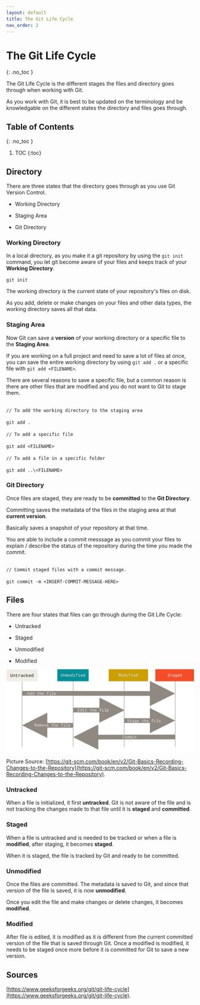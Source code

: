 ```yaml
---
layout: default
title: The Git Life Cycle
nav_order: 2
---
```


<!-- prettier-ignore-start -->

# The Git Life Cycle 
{: .no_toc }

The Git Life Cycle is the different stages the files and directory goes through when working with Git.


As you work with Git, it is best to be updated on the terminology and be knowledgable on the different states the directory and files goes through.

## Table of Contents
{: .no_toc }

1. TOC
{:toc}

<!-- prettier-ignore-end -->

## Directory

There are three states that the directory goes through as you use Git Version Control.

- Working Directory

- Staging Area

- Git Directory

### Working Directory

In a local directory, as you make it a git repository by using the `git init` command, you let git become aware of your files and keeps track of your **Working Directory**.

```
git init
```

The working directory is the current state of your repository's files on disk.

As you add, delete or make changes on your files and other data types, the working directory saves all that data.

### Staging Area

Now Git can save a **version** of your working directory or a specific file to the **Staging Area**.

If you are working on a full project and need to save a lot of files at once, you can save the entire working directory by using `git add .` or a specific file with `git add <FILENAME>`.

There are several reasons to save a specific file, but a common reason is there are other files that are modified and you do not want to Git to stage them.

```

// To add the working directory to the staging area

git add .

// To add a specific file

git add <FILENAME>

// To add a file in a specific folder

git add ..\<FILENAME>

```

### Git Directory

Once files are staged, they are ready to be **committed** to the **Git Directory**.

Committing saves the metadata of the files in the staging area at that **current version**.

Basically saves a snapshot of your repository at that time.

You are able to include a commit messsage as you commit your files to explain / describe the status of the repository during the time you made the commit.

```

// Commit staged files with a commit message. 

git commit -m <INSERT-COMMIT-MESSAGE-HERE>

```

## Files

There are four states that files can go through during the Git Life Cycle:

- Untracked

- Staged

- Unmodified

- Modified

![The Git Life Cycle](lifecycle.png)

Picture Source: [https://git-scm.com/book/en/v2/Git-Basics-Recording-Changes-to-the-Repository](https://git-scm.com/book/en/v2/Git-Basics-Recording-Changes-to-the-Repository).

### Untracked

When a file is initialized, it first **untracked**. Git is not aware of the file and is not tracking the changes made to that file until it is **staged** and **committed**.

### Staged

When a file is untracked and is needed to be tracked or when a file is **modified**, after staging, it becomes **staged**.

When it is staged, the file is tracked by Git and ready to be committed.

### Unmodified

Once the files are committed. The metadata is saved to Git, and since that version of the file is saved, it is now **unmodified**.

Once you edit the file and make changes or delete changes, it becomes **modified**.

### Modified

After file is edited, it is modified as it is different from the current committed version of the file that is saved through Git. Once a modified is modified, it needs to be staged once more before it is committed for Git to save a new version.

## Sources
[https://www.geeksforgeeks.org/git/git-life-cycle](https://www.geeksforgeeks.org/git/git-life-cycle).